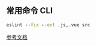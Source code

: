 ## 常用命令 CLI

```cmd
eslint --fix --ext .js,.vue src
```

[参考文档](https://eslint.org/docs/user-guide/command-line-interface)
